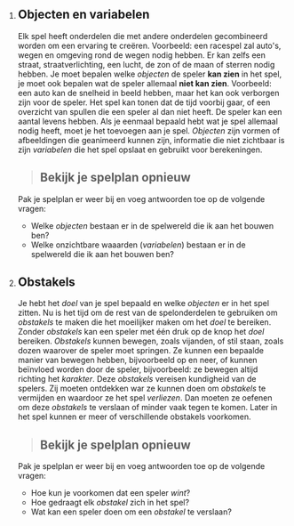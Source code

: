 1. ## Objecten en variabelen
    Elk spel heeft onderdelen die met andere onderdelen gecombineerd worden om een ervaring te creëren. Voorbeeld: een racespel zal auto's, wegen en omgeving rond de wegen nodig hebben. Er kan zelfs een straat, straatverlichting, een lucht, de zon of de maan of sterren nodig hebben.
    Je moet bepalen welke *objecten* de speler **kan zien** in het spel, je moet ook bepalen wat de speler allemaal **niet kan zien**. Voorbeeld: een auto kan de snelheid in beeld hebben, maar het kan ook verborgen zijn voor de speler. Het spel kan tonen dat de tijd voorbij gaar, of een overzicht van spullen die een speler al dan niet heeft. De speler kan een aantal levens hebben.
    Als je eenmaal bepaald hebt wat je spel allemaal nodig heeft, moet je het toevoegen aan je spel. *Objecten* zijn vormen of afbeeldingen die geanimeerd kunnen zijn, informatie die niet zichtbaar is zijn *variabelen* die het spel opslaat en gebruikt voor berekeningen.
    > ## Bekijk je spelplan opnieuw
    Pak je spelplan er weer bij en voeg antwoorden toe op de volgende vragen:
    * Welke *objecten* bestaan er in de spelwereld die ik aan het bouwen ben?
    * Welke onzichtbare waaarden (*variabelen*) bestaan er in de spelwereld die ik aan het bouwen ben?

2. ## Obstakels
    Je hebt het *doel* van je spel bepaald en welke *objecten* er in het spel zitten. Nu is het tijd om de rest van de spelonderdelen te gebruiken om *obstakels* te maken die het moeilijker maken om het *doel* te bereiken. Zonder *obstakels* kan een speler met één druk op de knop het *doel* bereiken.
    *Obstakels* kunnen bewegen, zoals vijanden, of stil staan, zoals dozen waarover de speler moet springen. Ze kunnen een bepaalde manier van bewegen hebben, bijvoorbeeld op en neer, of kunnen beïnvloed worden door de speler, bijvoorbeeld: ze bewegen altijd richting het *karakter*.
    Deze *obstakels* vereisen kundigheid van de spelers. Zij moeten ontdekken war ze kunnen doen om *obstakels* te vermijden en waardoor ze het spel *verliezen*. Dan moeten ze oefenen om deze *obstakels* te verslaan of minder vaak tegen te komen. Later in het spel kunnen er meer of verschillende obstakels voorkomen.
    > ## Bekijk je spelplan opnieuw
    Pak je spelplan er weer bij en voeg antwoorden toe op de volgende vragen:
    * Hoe kun je voorkomen dat een speler *wint*?
    * Hoe gedraagt elk *obstakel* zich in het spel?
    * Wat kan een speler doen om een *obstakel* te verslaan?
